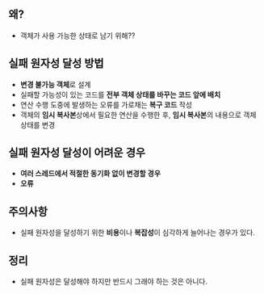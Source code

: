## 왜?

- 객체가 사용 가능한 상태로 남기 위해??

## 실패 원자성 달성 방법

- **변경 불가능 객체**로 설계
- 실패할 가능성이 있는 코드를 **전부 객체 상태를 바꾸는 코드 앞에 배치**
- 연산 수행 도중에 발생하는 오류를 가로채는 **복구 코드** 작성
- 객체의 **임시 복사본**상에서 필요한 연산을 수행한 후, **임시 복사본**의 내용으로 객체 상태를 변경

## 실패 원자성 달성이 어려운 경우

- **여러 스레드에서 적절한 동기화 없이 변경할 경우**
- **오류**

## 주의사항

- 실패 원자성을 달성하기 위한 **비용**이나 **복잡성**이 심각하게 늘어나는 경우가 있다.

## 정리

- 실패 원자성은 달성해야 하지만 반드시 그래야 하는 것은 아니다.
